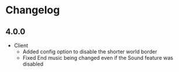 # Changelog

## 4.0.0
* Client
  * Added config option to disable the shorter world border
  * Fixed End music being changed even if the Sound feature was disabled